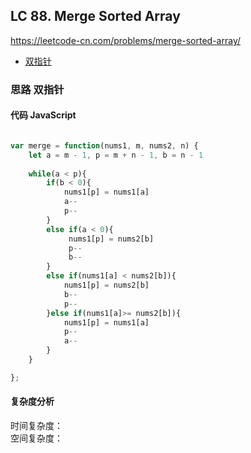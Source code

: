 ## LC 88. Merge Sorted Array
https://leetcode-cn.com/problems/merge-sorted-array/
- [双指针](#思路-双指针)

### 思路 双指针

#### 代码 JavaScript

```JavaScript

var merge = function(nums1, m, nums2, n) {
    let a = m - 1, p = m + n - 1, b = n - 1
    
    while(a < p){
        if(b < 0){
            nums1[p] = nums1[a]
            a--
            p--
        }
        else if(a < 0){
             nums1[p] = nums2[b]
             p--
             b--
        }
        else if(nums1[a] < nums2[b]){
            nums1[p] = nums2[b]
            b--
            p--
        }else if(nums1[a]>= nums2[b]){
            nums1[p] = nums1[a]
            p--
            a--
        }
    }

};
```

#### 复杂度分析
时间复杂度： </br>
空间复杂度：